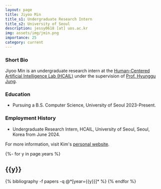 ```yaml
---
layout: page
title: Jiyoo Min
title_s1: Undergraduate Research Intern
title_s2: University of Seoul
description: jessy0618 [at] uos.ac.kr
img: assets/img/jmin.png
importance: 25
category: current
---
```


### Short Bio
<p>Jiyoo Min is an undergraduate research intern at the <a href="http://hcail.github.io">Human-Centered Artificial Intelligence Lab (HCAIL)</a> under the supervision of <a href="http://hyunggujung.com">Prof. Hyunggu Jung</a>.
</p>

### Education
<ul>
<li>Pursuing a B.S. Computer Science, University of Seoul 2023-Present.
</li>
</ul>

### Employment History
<ul>
<li>Undergraduate Research Intern, HCAIL, University of Seoul, Seoul, Korea from June 2024.
</li>
</ul>

For more information, visit Kim's [personal website](https://jessythymejiyoo.github.io/).

<!-- _pages/publications.md -->
<div class="publications">

{%- for y in page.years %}
  <h2 class="year">{{y}}</h2>
  {% bibliography -f papers -q @*[year={{y}}]* %}
{% endfor %}

</div>

